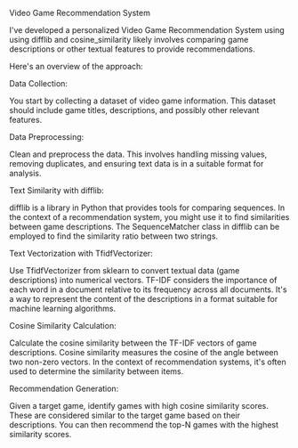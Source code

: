 Video Game Recommendation System

I've developed a personalized Video Game Recommendation System using using difflib and cosine_similarity likely involves comparing game descriptions or other textual features to provide recommendations. 
 
 Here's an overview of the approach:

Data Collection:

You start by collecting a dataset of video game information. This dataset should include game titles, descriptions, and possibly other relevant features.

Data Preprocessing:

Clean and preprocess the data. This involves handling missing values, removing duplicates, and ensuring text data is in a suitable format for analysis.

Text Similarity with difflib:

difflib is a library in Python that provides tools for comparing sequences. In the context of a recommendation system, you might use it to find similarities between game descriptions.
The SequenceMatcher class in difflib can be employed to find the similarity ratio between two strings.

Text Vectorization with TfidfVectorizer:

Use TfidfVectorizer from sklearn to convert textual data (game descriptions) into numerical vectors.
TF-IDF considers the importance of each word in a document relative to its frequency across all documents. It's a way to represent the content of the descriptions in a format suitable for machine learning algorithms.

Cosine Similarity Calculation:

Calculate the cosine similarity between the TF-IDF vectors of game descriptions. Cosine similarity measures the cosine of the angle between two non-zero vectors. In the context of recommendation systems, it's often used to determine the similarity between items.

Recommendation Generation:

Given a target game, identify games with high cosine similarity scores. These are considered similar to the target game based on their descriptions.
You can then recommend the top-N games with the highest similarity scores.


